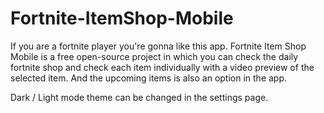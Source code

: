 # Fortnite-ItemShop-Mobile
If you are a fortnite player you're gonna like this app.
Fortnite Item Shop Mobile is a free open-source project in which you can check the daily fortnite shop and check each item individually with a video preview of the selected item.
And the upcoming items is also an option in the app.

Dark / Light mode theme can be changed in the settings page.
